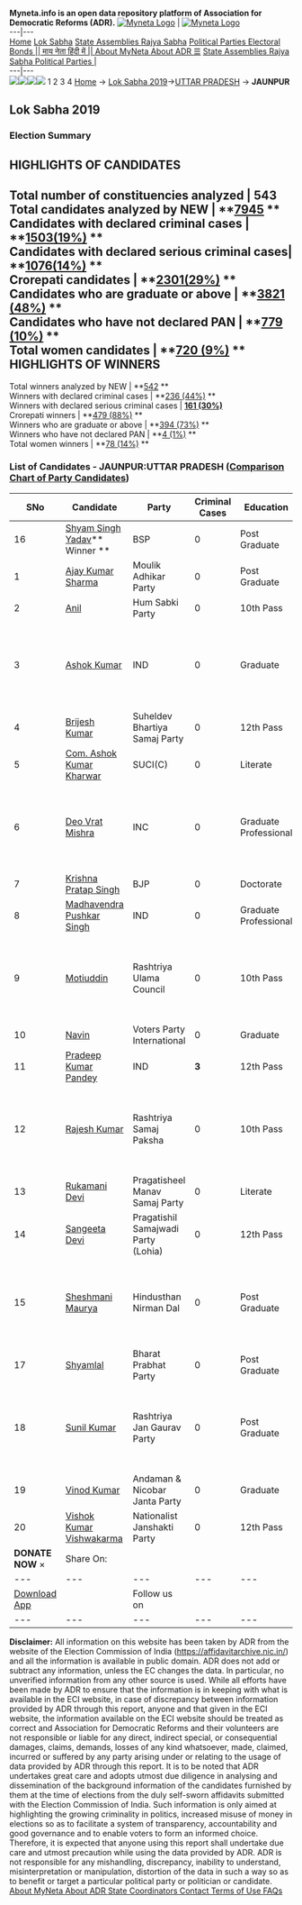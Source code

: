 **Myneta.info is an open data repository platform of Association for Democratic Reforms (ADR).**
[![Myneta Logo](https://www.myneta.info/lib/img/myneta-logo.png)](https://www.myneta.info/) | [![Myneta Logo](https://www.myneta.info/lib/img/adr-logo.png)](https://adrindia.org)  
---|---  
[Home](https://www.myneta.info/) [Lok Sabha](https://www.myneta.info/#ls "Lok Sabha") [ State Assemblies ](https://www.myneta.info/#sa "State Assemblies") [Rajya Sabha](https://www.myneta.info/#rs "Rajya Sabha") [Political Parties ](https://www.myneta.info/party "Political Parties") [ Electoral Bonds ](https://www.myneta.info/electoral_bonds "Electoral Bonds") [ || माय नेता हिंदी में || ](https://translate.google.co.in/translate?prev=hp&hl=en&js=y&u=www.myneta.info&sl=en&tl=hi&history_state0=) [ About MyNeta ](https://adrindia.org/content/about-myneta) [ About ADR ](https://adrindia.org/about-adr/who-we-are) [☰](javascript:void\(0\))
[ State Assemblies ](https://www.myneta.info/#sa "State Assemblies") [ Rajya Sabha ](https://www.myneta.info/#rs "Rajya Sabha") [ Political Parties ](https://www.myneta.info/party "Political Parties")
|   
---|---  
![](https://www.myneta.info/lib/img/banner/banner-1.png)![](https://www.myneta.info/lib/img/banner/banner-2.png)![](https://www.myneta.info/lib/img/banner/banner-3.png)![](https://www.myneta.info/lib/img/banner/banner-4.png)
1  2  3  4 
[Home](https://www.myneta.info/) → [Lok Sabha 2019](https://www.myneta.info/LokSabha2019/)→[UTTAR PRADESH](https://www.myneta.info/LokSabha2019/index.php?action=show_constituencies&state_id=57) → **JAUNPUR**
### 
## Lok Sabha 2019
###  Election Summary 
HIGHLIGHTS OF CANDIDATES  
---  
Total number of constituencies analyzed |  543   
Total candidates analyzed by NEW | **[7945](https://www.myneta.info/LokSabha2019/index.php?action=summary&subAction=candidates_analyzed&sort=candidate#summary) **  
Candidates with declared criminal cases | **[1503(19%)](https://www.myneta.info/LokSabha2019/index.php?action=summary&subAction=crime&sort=candidate#summary) **  
Candidates with declared serious criminal cases| **[1076(14%)](https://www.myneta.info/LokSabha2019/index.php?action=summary&subAction=serious_crime&sort=candidate#summary) **  
Crorepati candidates | **[2301(29%)](https://www.myneta.info/LokSabha2019/index.php?action=summary&subAction=crorepati&sort=candidate#summary) **  
Candidates who are graduate or above | **[3821 (48%)](https://www.myneta.info/LokSabha2019/index.php?action=summary&subAction=education&sort=candidate#summary) **  
Candidates who have not declared PAN | **[779 (10%)](https://www.myneta.info/LokSabha2019/index.php?action=summary&subAction=without_pan&sort=candidate#summary) **  
Total women candidates | **[720 (9%)](https://www.myneta.info/LokSabha2019/index.php?action=summary&subAction=women_candidate&sort=candidate#summary) **  
HIGHLIGHTS OF WINNERS  
---  
Total winners analyzed by NEW | **[542](https://www.myneta.info/LokSabha2019/index.php?action=summary&subAction=winner_analyzed&sort=candidate#summary) **  
Winners with declared criminal cases | **[236 (44%)](https://www.myneta.info/LokSabha2019/index.php?action=summary&subAction=winner_crime&sort=candidate#summary) **  
Winners with declared serious criminal cases | **[161 (30%)](https://www.myneta.info/LokSabha2019/index.php?action=summary&subAction=winner_serious_crime&sort=candidate#summary)**  
Crorepati winners | **[479 (88%)](https://www.myneta.info/LokSabha2019/index.php?action=summary&subAction=winner_crorepati&sort=candidate#summary) **  
Winners who are graduate or above | **[394 (73%)](https://www.myneta.info/LokSabha2019/index.php?action=summary&subAction=winner_education&sort=candidate#summary) **  
Winners who have not declared PAN | **[4 (1%)](https://www.myneta.info/LokSabha2019/index.php?action=summary&subAction=winner_without_pan&sort=candidate#summary) **  
Total women winners | **[78 (14%)](https://www.myneta.info/LokSabha2019/index.php?action=summary&subAction=winner_women&sort=candidate#summary) **  
### List of Candidates - JAUNPUR:UTTAR PRADESH ([Comparison Chart of Party Candidates](https://www.myneta.info/LokSabha2019/comparisonchart.php?constituency_id=936))
SNo | Candidate| Party| Criminal Cases| Education| Age| Total Assets| Liabilities  
---|---|---|---|---|---|---|---  
16  | [Shyam Singh Yadav](https://www.myneta.info/LokSabha2019/candidate.php?candidate_id=12380)** Winner ** | BSP | 0 | Post Graduate| 65 | Rs 14,07,17,620 ~ 14 Crore+ | Rs 35,77,000 ~ 35 Lacs+  
1  | [Ajay Kumar Sharma](https://www.myneta.info/LokSabha2019/candidate.php?candidate_id=12379) | Moulik Adhikar Party | 0 | Post Graduate| 41 | Rs 23,29,000 ~ 23 Lacs+ | Rs 0 ~   
2  | [Anil](https://www.myneta.info/LokSabha2019/candidate.php?candidate_id=13495) | Hum Sabki Party | 0 | 10th Pass| 43 | Rs 26,30,000 ~ 26 Lacs+ | Rs 0 ~   
3  | [Ashok Kumar](https://www.myneta.info/LokSabha2019/candidate.php?candidate_id=12376) | IND | 0 | Graduate| 51 | ![](https://myneta.info/image_v2.php?myneta_folder=LokSabha2019&candidate_id=12376&col=ta) | ![](https://myneta.info/image_v2.php?myneta_folder=LokSabha2019&candidate_id=12376&col=lia)  
4  | [Brijesh Kumar](https://www.myneta.info/LokSabha2019/candidate.php?candidate_id=13678) | Suheldev Bhartiya Samaj Party | 0 | 12th Pass| 29 | Rs 19,81,152 ~ 19 Lacs+ | Rs 0 ~   
5  | [Com. Ashok Kumar Kharwar](https://www.myneta.info/LokSabha2019/candidate.php?candidate_id=12386) | SUCI(C) | 0 | Literate| 60 | Rs 22,97,800 ~ 22 Lacs+ | Rs 0 ~   
6  | [Deo Vrat Mishra](https://www.myneta.info/LokSabha2019/candidate.php?candidate_id=12385) | INC | 0 | Graduate Professional| 48 | ![](https://myneta.info/image_v2.php?myneta_folder=LokSabha2019&candidate_id=12385&col=ta) | ![](https://myneta.info/image_v2.php?myneta_folder=LokSabha2019&candidate_id=12385&col=lia)  
7  | [Krishna Pratap Singh](https://www.myneta.info/LokSabha2019/candidate.php?candidate_id=12381) | BJP | 0 | Doctorate| 42 | Rs 11,39,72,361 ~ 11 Crore+ | Rs 17,51,674 ~ 17 Lacs+  
8  | [Madhavendra Pushkar Singh](https://www.myneta.info/LokSabha2019/candidate.php?candidate_id=13503) | IND | 0 | Graduate Professional| 38 | Rs 92,32,000 ~ 92 Lacs+ | Rs 0 ~   
9  | [Motiuddin](https://www.myneta.info/LokSabha2019/candidate.php?candidate_id=13497) | Rashtriya Ulama Council | 0 | 10th Pass| 35 | ![](https://myneta.info/image_v2.php?myneta_folder=LokSabha2019&candidate_id=13497&col=ta) | ![](https://myneta.info/image_v2.php?myneta_folder=LokSabha2019&candidate_id=13497&col=lia)  
10  | [Navin](https://www.myneta.info/LokSabha2019/candidate.php?candidate_id=13496) | Voters Party International | 0 | Graduate| 30 | Rs 10,21,950 ~ 10 Lacs+ | Rs 0 ~   
11  | [Pradeep Kumar Pandey](https://www.myneta.info/LokSabha2019/candidate.php?candidate_id=13502) | IND | **3** | 12th Pass| 32 | Rs 18,68,488 ~ 18 Lacs+ | Rs 0 ~   
12  | [Rajesh Kumar](https://www.myneta.info/LokSabha2019/candidate.php?candidate_id=13498) | Rashtriya Samaj Paksha | 0 | 10th Pass| 43 | ![](https://myneta.info/image_v2.php?myneta_folder=LokSabha2019&candidate_id=13498&col=ta) | ![](https://myneta.info/image_v2.php?myneta_folder=LokSabha2019&candidate_id=13498&col=lia)  
13  | [Rukamani Devi](https://www.myneta.info/LokSabha2019/candidate.php?candidate_id=12384) | Pragatisheel Manav Samaj Party | 0 | Literate| 63 | Rs 6,12,000 ~ 6 Lacs+ | Rs 0 ~   
14  | [Sangeeta Devi](https://www.myneta.info/LokSabha2019/candidate.php?candidate_id=12383) | Pragatishil Samajwadi Party (Lohia) | 0 | 12th Pass| 44 | Rs 41,00,000 ~ 41 Lacs+ | Rs 0 ~   
15  | [Sheshmani Maurya](https://www.myneta.info/LokSabha2019/candidate.php?candidate_id=12382) | Hindusthan Nirman Dal | 0 | Post Graduate| 39 | ![](https://myneta.info/image_v2.php?myneta_folder=LokSabha2019&candidate_id=12382&col=ta) | ![](https://myneta.info/image_v2.php?myneta_folder=LokSabha2019&candidate_id=12382&col=lia)  
17  | [Shyamlal](https://www.myneta.info/LokSabha2019/candidate.php?candidate_id=13500) | Bharat Prabhat Party | 0 | Post Graduate| 32 | Rs 30,55,000 ~ 30 Lacs+ | Rs 0 ~   
18  | [Sunil Kumar](https://www.myneta.info/LokSabha2019/candidate.php?candidate_id=13501) | Rashtriya Jan Gaurav Party | 0 | Post Graduate| 33 | ![](https://myneta.info/image_v2.php?myneta_folder=LokSabha2019&candidate_id=13501&col=ta) | ![](https://myneta.info/image_v2.php?myneta_folder=LokSabha2019&candidate_id=13501&col=lia)  
19  | [Vinod Kumar](https://www.myneta.info/LokSabha2019/candidate.php?candidate_id=13499) | Andaman & Nicobar Janta Party | 0 | Graduate| 32 | Rs 40,09,970 ~ 40 Lacs+ | Rs 0 ~   
20  | [Vishok Kumar Vishwakarma](https://www.myneta.info/LokSabha2019/candidate.php?candidate_id=12378) | Nationalist Janshakti Party | 0 | 12th Pass| 47 | Rs 8,57,517 ~ 8 Lacs+ | Rs 0 ~   
|  **DONATE NOW** × |  Share On:  | [](https://api.whatsapp.com/send?text=https%3A%2F%2Fmyneta.info%2Fpunjab2022%2Findex.php%3Faction%3Dshow_constituencies%26state_id%3D19) | [](https://www.facebook.com/sharer/sharer.php?u=https%3A%2F%2Fmyneta.info%2Fpunjab2022%2Findex.php%3Faction%3Dshow_constituencies%26state_id%3D19) | [](https://twitter.com/share?url=https%3A%2F%2Fmyneta.info%2Fpunjab2022%2Findex.php%3Faction%3Dshow_constituencies%26state_id%3D19)  
---|---|---|---|---  
| [ Download App ](https://play.google.com/store/apps/details?id=com.webrosoft.myneta1&pcampaignid=pcampaignidMKT-Other-global-all-co-prtnr-py-PartBadge-Mar2515-1) | [](https://play.google.com/store/apps/details?id=com.webrosoft.myneta1&pcampaignid=pcampaignidMKT-Other-global-all-co-prtnr-py-PartBadge-Mar2515-1) |  Follow us on  | [](https://www.facebook.com/adrindia.org/) | [](https://twitter.com/adrspeaks) | [](https://groups.google.com/g/national-election-watch?hl=en&pli=1) | [](https://www.instagram.com/adrspeaks/) | [](https://www.youtube.com/user/adrspeaks) | [](https://sharechat.com/profile/adrspeaks)  
---|---|---|---|---|---|---|---|---  
**Disclaimer:** All information on this website has been taken by ADR from the website of the Election Commission of India (https://affidavitarchive.nic.in/) and all the information is available in public domain. ADR does not add or subtract any information, unless the EC changes the data. In particular, no unverified information from any other source is used. While all efforts have been made by ADR to ensure that the information is in keeping with what is available in the ECI website, in case of discrepancy between information provided by ADR through this report, anyone and that given in the ECI website, the information available on the ECI website should be treated as correct and Association for Democratic Reforms and their volunteers are not responsible or liable for any direct, indirect special, or consequential damages, claims, demands, losses of any kind whatsoever, made, claimed, incurred or suffered by any party arising under or relating to the usage of data provided by ADR through this report. It is to be noted that ADR undertakes great care and adopts utmost due diligence in analysing and dissemination of the background information of the candidates furnished by them at the time of elections from the duly self-sworn affidavits submitted with the Election Commission of India. Such information is only aimed at highlighting the growing criminality in politics, increased misuse of money in elections so as to facilitate a system of transparency, accountability and good governance and to enable voters to form an informed choice. Therefore, it is expected that anyone using this report shall undertake due care and utmost precaution while using the data provided by ADR. ADR is not responsible for any mishandling, discrepancy, inability to understand, misinterpretation or manipulation, distortion of the data in such a way so as to benefit or target a particular political party or politician or candidate. 
[ About MyNeta ](https://adrindia.org/content/about-myneta) [ About ADR ](https://adrindia.org/about-adr/who-we-are) [ State Coordinators ](https://adrindia.org/about-adr/state-coordinators) [ Contact ](https://adrindia.org/contact-us) [ Terms of Use ](https://adrindia.org/content/adr-terms-use) [ FAQs ](https://adrindia.org/content/faqs)
